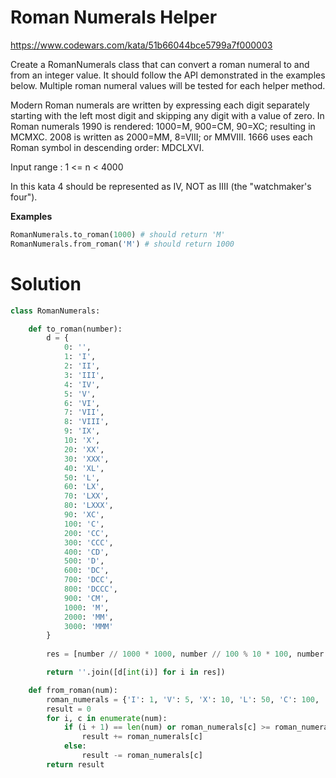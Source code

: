 # Roman Numerals Helper

https://www.codewars.com/kata/51b66044bce5799a7f000003

Create a RomanNumerals class that can convert a roman numeral to and from an integer value. It should follow the API
demonstrated in the examples below. Multiple roman numeral values will be tested for each helper method.

Modern Roman numerals are written by expressing each digit separately starting with the left most digit and skipping any
digit with a value of zero. In Roman numerals 1990 is rendered: 1000=M, 900=CM, 90=XC; resulting in MCMXC. 2008 is
written as 2000=MM, 8=VIII; or MMVIII. 1666 uses each Roman symbol in descending order: MDCLXVI.

Input range : 1 <= n < 4000

In this kata 4 should be represented as IV, NOT as IIII (the "watchmaker's four").

**Examples**

```python
RomanNumerals.to_roman(1000) # should return 'M'
RomanNumerals.from_roman('M') # should return 1000
```

# Solution

```python
class RomanNumerals:

    def to_roman(number):
        d = {
            0: '',
            1: 'I',
            2: 'II',
            3: 'III',
            4: 'IV',
            5: 'V',
            6: 'VI',
            7: 'VII',
            8: 'VIII',
            9: 'IX',
            10: 'X',
            20: 'XX',
            30: 'XXX',
            40: 'XL',
            50: 'L',
            60: 'LX',
            70: 'LXX',
            80: 'LXXX',
            90: 'XC',
            100: 'C',
            200: 'CC',
            300: 'CCC',
            400: 'CD',
            500: 'D',
            600: 'DC',
            700: 'DCC',
            800: 'DCCC',
            900: 'CM',
            1000: 'M',
            2000: 'MM',
            3000: 'MMM'
        }
        
        res = [number // 1000 * 1000, number // 100 % 10 * 100, number // 10 % 10 * 10, number % 10]

        return ''.join([d[int(i)] for i in res])

    def from_roman(num):
        roman_numerals = {'I': 1, 'V': 5, 'X': 10, 'L': 50, 'C': 100, 'D': 500, 'M': 1000}
        result = 0
        for i, c in enumerate(num):
            if (i + 1) == len(num) or roman_numerals[c] >= roman_numerals[num[i + 1]]:
                result += roman_numerals[c]
            else:
                result -= roman_numerals[c]
        return result
```